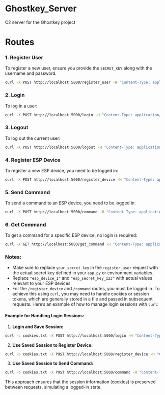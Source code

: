 # Ghostkey_Server
C2 server for the Ghostkey project



# Routes
### 1. Register User
To register a new user, ensure you provide the `SECRET_KEY` along with the username and password.

```sh
curl -X POST http://localhost:5000/register_user -H "Content-Type: application/json" -d '{"username": "new_user","password": "password123","secret_key": "your_secret_key"}'
```

### 2. Login
To log in a user:

```sh
curl -X POST http://localhost:5000/login -H "Content-Type: application/json" -d '{"username": "new_user","password": "password123"}'
```

### 3. Logout
To log out the current user:

```sh
curl -X POST http://localhost:5000/logout -H "Content-Type: application/json"
```

### 4. Register ESP Device
To register a new ESP device, you need to be logged in:

```sh
curl -X POST http://localhost:5000/register_device -H "Content-Type: application/json" -d '{"esp_id": "esp32_1","esp_secret_key": "your_esp_secret_key"}'
```

### 5. Send Command
To send a command to an ESP device, you need to be logged in:

```sh
curl -X POST http://localhost:5000/command -H "Content-Type: application/json" -d '{"esp_id": "esp32_1","command": "your_command_here"}'
```

### 6. Get Command
To get a command for a specific ESP device, no login is required:

```sh
curl -X GET http://localhost:5000/get_command -H "Content-Type: application/json" -d '{"esp_id": "esp32_1","esp_secret_key": "esp_secret_key_123"}'
```

### Notes:
- Make sure to replace `your_secret_key` in the `register_user` request with the actual secret key defined in your `app.py` or environment variables.
- Replace `"esp_device_1"` and `"esp_secret_key_123"` with actual values relevant to your ESP devices.
- For the `/register_device` and `/command` routes, you must be logged in. To achieve this using `curl`, you may need to handle cookies or session tokens, which are generally stored in a file and passed in subsequent requests. Here’s an example of how to manage login sessions with `curl`:

#### Example for Handling Login Sessions:
1. **Login and Save Session:**
```sh
curl -c cookies.txt -X POST http://localhost:5000/login -H "Content-Type: application/json" -d '{"username":"new_user","password":"password123"}'
```

2. **Use Saved Session to Register Device:**
```sh
curl -b cookies.txt -X POST http://localhost:5000/register_device -H "Content-Type: application/json" -d '{"esp_id":"esp32_1","esp_secret_key": "your_esp_secret_key"}'
```

3. **Use Saved Session to Send Command:**
```sh
curl -b cookies.txt -X POST http://localhost:5000/command -H "Content-Type: application/json" -d '{"esp_id":"esp32_1","command":"your_command_here"}'
```

This approach ensures that the session information (cookies) is preserved between requests, simulating a logged-in state.